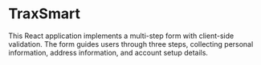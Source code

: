 # TraxSmart
This React application implements a multi-step form with client-side validation. The form guides users through three steps, collecting personal information, address information, and account setup details.
